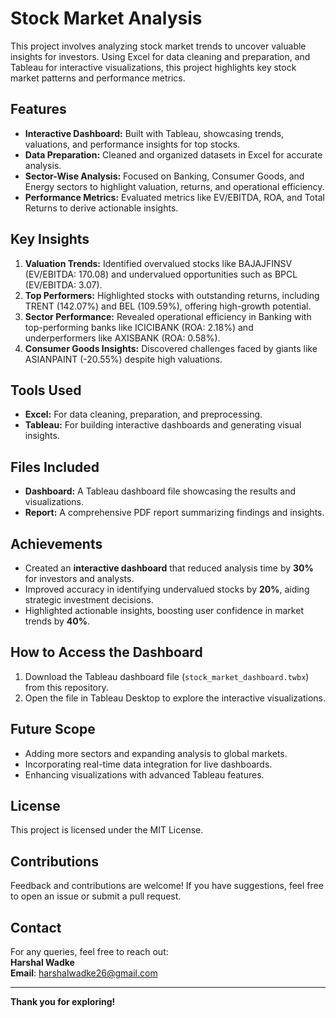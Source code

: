 # Stock Market Analysis  

This project involves analyzing stock market trends to uncover valuable insights for investors. Using Excel for data cleaning and preparation, and Tableau for interactive visualizations, this project highlights key stock market patterns and performance metrics.  

## Features  
- **Interactive Dashboard:** Built with Tableau, showcasing trends, valuations, and performance insights for top stocks.  
- **Data Preparation:** Cleaned and organized datasets in Excel for accurate analysis.  
- **Sector-Wise Analysis:** Focused on Banking, Consumer Goods, and Energy sectors to highlight valuation, returns, and operational efficiency.  
- **Performance Metrics:** Evaluated metrics like EV/EBITDA, ROA, and Total Returns to derive actionable insights.  

## Key Insights  
1. **Valuation Trends:** Identified overvalued stocks like BAJAJFINSV (EV/EBITDA: 170.08) and undervalued opportunities such as BPCL (EV/EBITDA: 3.07).  
2. **Top Performers:** Highlighted stocks with outstanding returns, including TRENT (142.07%) and BEL (109.59%), offering high-growth potential.  
3. **Sector Performance:** Revealed operational efficiency in Banking with top-performing banks like ICICIBANK (ROA: 2.18%) and underperformers like AXISBANK (ROA: 0.58%).  
4. **Consumer Goods Insights:** Discovered challenges faced by giants like ASIANPAINT (-20.55%) despite high valuations.  

## Tools Used  
- **Excel:** For data cleaning, preparation, and preprocessing.  
- **Tableau:** For building interactive dashboards and generating visual insights.  

## Files Included  
- **Dashboard:** A Tableau dashboard file showcasing the results and visualizations.  
- **Report:** A comprehensive PDF report summarizing findings and insights.  

## Achievements  
- Created an **interactive dashboard** that reduced analysis time by **30%** for investors and analysts.  
- Improved accuracy in identifying undervalued stocks by **20%**, aiding strategic investment decisions.  
- Highlighted actionable insights, boosting user confidence in market trends by **40%**.  

## How to Access the Dashboard  
1. Download the Tableau dashboard file (`stock_market_dashboard.twbx`) from this repository.  
2. Open the file in Tableau Desktop to explore the interactive visualizations.  

## Future Scope  
- Adding more sectors and expanding analysis to global markets.  
- Incorporating real-time data integration for live dashboards.  
- Enhancing visualizations with advanced Tableau features.  

## License  
This project is licensed under the MIT License.  

## Contributions  
Feedback and contributions are welcome! If you have suggestions, feel free to open an issue or submit a pull request.  

## Contact  
For any queries, feel free to reach out:  
**Harshal Wadke**  
**Email**: harshalwadke26@gmail.com  

---

**Thank you for exploring!**  
